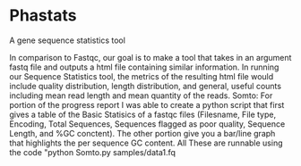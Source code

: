 # Phastats

A gene sequence statistics tool

In comparison to Fastqc, our goal is to make a tool that takes in an argument fastq file and outputs a html file containing similar information. In running our Sequence Statistics tool, the metrics of the resulting html file would include quality distribution, length distribution, and general, useful counts including mean read length and mean quantity of the reads.
Somto: For portion of the progress report I was able to create a python script that first gives a table of the Basic Statisics of a fastqc files (Filesname, File type, Encoding, Total Sequences, Sequences flagged as poor quality, Sequence Length, and %GC conctent). The other portion give you a bar/line graph that highlights the per sequence GC content. All These are runnable using the code "python Somto.py samples/data1.fq
